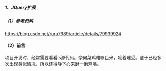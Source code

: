 ##### 1、JQuery扩展

##### （1）参考资料

https://blog.csdn.net/ruru7989/article/details/79939924

#### （2）前言

项目开发时，经常需要看看js源代码。奈何菜鸡难啄巨米，呛着难受。鉴于已经多次出现类似情况，所以还得静下心来磨一磨鸡嘴。

